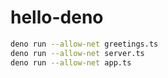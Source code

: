 # hello-deno



```sh
deno run --allow-net greetings.ts
deno run --allow-net server.ts
deno run --allow-net app.ts
```
